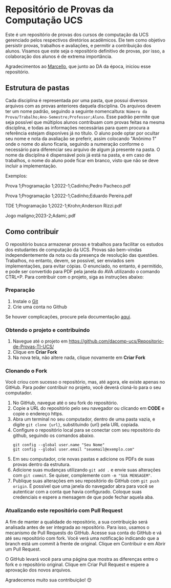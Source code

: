 # Repositório de Provas da Computação UCS

Este é um repositório de provas dos cursos de computação da UCS gerenciado pelos respectivos diretórios acadêmicos. Ele tem como objetivo persistir provas, trabalhos e avaliações, e permitir a contribuição dos alunos. Visamos que este seja o repositório definitivo de provas, por isso, a colaboração dos alunos é de extrema importância.

Agradecimentos ao [Marcello](https://github.com/Marcellofabrizio), que junto ao DA da época, iniciou esse repositório.

## Estrutura de pastas
Cada disciplina é representada por uma pasta, que possui diversos arquivos com as provas anteriores daquela disciplina. Os arquivos devem ter um nome padrão, seguindo a seguinte nomencaltura: `Número da Prova/Trabalho;Ano-Semestre;Professor;Aluno`. Esse padrão permite que seja possível que múltiplos alunos contribuam com provas feitas na mesma disciplina, e todas as informações necessárias para quem procura a referência estejam disponíves já no título. O aluno pode optar por ocultar seu nome e nota da avaliação se preferir, assim colocando "Anônimo 1" onde o nome do aluno ficaria, seguindo a numeração conforme o necessário para diferenciar seu arquivo de algum já presente na pasta. O nome da disciplina é dispensável pois já está na pasta, e em caso de trabalhos, o nome do aluno pode ficar em branco, visto que não se deve incluir a implementação. 

Exemplos:

Prova 1;Programação 1;2022-1;Cadinho;Pedro Pacheco.pdf

Prova 1;Programação 1;2022-1;Cadinho;Eduardo Pereira.pdf

TDE 1;Programação 1;2022-1;Krohn;Anderson Rizzi.pdf

Jogo malígno;2023-2;Adami;.pdf

## Como contribuir
O repositório busca armazenar provas e trabalhos para facilitar os estudos dos estudantes de computação da UCS. Provas são bem-vindas independentemente da nota ou da presença de resolução das questões. Trabalhos, no entanto, devem, se possível, ser enviados sem implementações, para evitar cópias. O enunciado, no entanto, é permitido, e pode ser convertido para PDF pela janela do AVA utilizando o comando CTRL+P. Para contribuir com o projeto, siga as instruções abaixo:

### Preparação
1. Instale o [Git](https://git-scm.com/downloads)
2. Crie uma conta no Github

Se houver complicações, procure pela documentação [aqui](https://docs.github.com/pt/get-started/quickstart/set-up-git#setting-up-git).

### Obtendo o projeto e contribuindo
1. Navegue até o projeto em https://github.com/dacomp-ucs/Repositorio-de-Provas-TI-UCS/
2. Clique em **Criar Fork**
3. Na nova tela, não altere nada, clique novamente em **Criar Fork**

### Clonando o Fork
Você criou com sucesso o repositório, mas, até agora, ele existe apenas no GitHub. Para poder contribuir no projeto, você deverá cloná-lo para o seu computador.

1. No GitHub, navegue até o seu fork do repositório.
2. Copie a URL do repositório pelo seu navegador ou clicando em **CODE** e copie o endereço https.
3. Abra um terminal no seu computador, dentro de uma pasta vazia, e digite `git clone {url}`, substituindo {url} pela URL copiada.
4. Configure o repositório local para se conectar com seu repositório do github, seguindo os comandos abaixo.
   ```
   git config --global user.name "Seu Nome"
   git config --global user.email "seuemail@exemplo.com"
   ```
5. Em seu computador, crie novas pastas e adicione os PDFs de suas provas dentro da estrutura.
6. Adicione suas mudanças utilizando `git add .` e envie suas alterações com `git commit`. Se quiser, complemente com `-m "SUA MENSAGEM"`.
7. Publique suas alterações em seu repositório do GitHub com `git push origin`. É possível que uma janela do navegador abra para você se autenticar com a conta que havia configurado. Coloque suas credenciais e espere a mensagem de que pode fechar aquela aba.

### Atualizando este repositório com Pull Request
A fim de manter a qualidade do repositório, a sua contribuição será analisada antes de ser integrada ao repositório. Para isso, usamos o mecanismo de Pull Requests do GitHub. Acesse sua conta do GitHub e vá até seu repositório com fork. Você verá uma notificação indicando que a branch está um commit à frente de original. Clique em Contribuir e em Abrir um Pull Request.

O GitHub levará você para uma página que mostra as diferenças entre o fork e o repositório original. Clique em Criar Pull Request e espere a aprovação dos novos arquivos.

Agradecemos muito sua contribuição! 😊
